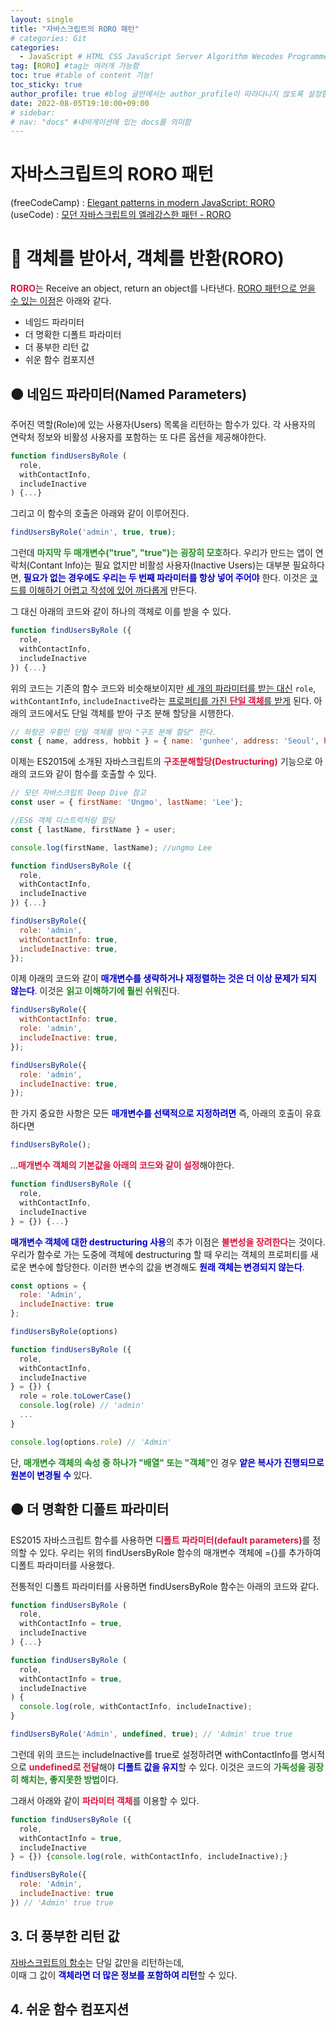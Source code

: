 ```yaml
---
layout: single
title: "자바스크립트의 RORO 패턴"
# categories: Git
categories:
  - JavaScript # HTML CSS JavaScript Server Algorithm Wecodes Programmers CS Github Blog
tag: [RORO] #tag는 여러개 가능함
toc: true #table of content 기능!
toc_sticky: true
author_profile: true #blog 글안에서는 author_profile이 따라다니지 않도록 설정함
date: 2022-08-05T19:10:00+09:00
# sidebar:
# nav: "docs" #네비게이션에 있는 docs를 의미함
---
```

<style>
.crimson {
  color: crimson;
  font-weight: bold;
}

.mediumblue {
  color: mediumblue;
  font-weight: bold;
}

.forestgreen {
  color: forestgreen;
  font-weight: bold;
}

.black {
  color: black;
  font-weight: bold;
}
</style>

# 자바스크립트의 RORO 패턴
(freeCodeCamp) : [Elegant patterns in modern JavaScript: RORO](https://www.freecodecamp.org/news/elegant-patterns-in-modern-javascript-roro-be01e7669cbd/)  
(useCode) : [모던 자바스크립트의 엘레강스한 패턴 - RORO](https://usecode.pw/elegant-patterns-in-modern-java-script-roro/)  


# 🔴 객체를 받아서, 객체를 반환(RORO)
<span class="crimson">RORO</span>는 Receive an object, return an object를 나타낸다. <u>RORO 패턴으로 얻을 수 있는 이점</u>은 아래와 같다.
- 네임드 파라미터
- 더 명확한 디폴트 파라미터
- 더 풍부한 리턴 값
- 쉬운 함수 컴포지션

## 🟠 네임드 파라미터(Named Parameters)
주어진 역할(Role)에 있는 사용자(Users) 목록을 리턴하는 함수가 있다. 각 사용자의 연락처 정보와 비활성 사용자를 포함하는 또 다른 옵션을 제공해야한다.

```js
function findUsersByRole (
  role,
  withContactInfo,
  includeInactive
) {...}
```

그리고 이 함수의 호출은 아래와 같이 이루어진다.  

```js
findUsersByRole('admin', true, true);
```

그런데 <span class="forestgreen">마지막 두 매개변수("true", "true")는 굉장히 모호</span>하다. 우리가 만드는 앱이 연락처(Contant Info)는 필요 없지만 비활성 사용자(Inactive Users)는 대부분 필요하다면, <span class="mediumblue">필요가 없는 경우에도 우리는 두 번째 파라미터를 항상 넣어 주어야</span> 한다. 이것은 <u>코드를 이해하기 어렵고 작성에 있어 까다롭게</u> 만든다.

그 대신 아래의 코드와 같이 하나의 객체로 이를 받을 수 있다. 

```js
function findUsersByRole ({
  role,
  withContactInfo,
  includeInactive
}) {...}
```

위의 코드는 기존의 함수 코드와 비슷해보이지만 <u>세 개의 파라미터를 받는 대신</u> `role`, `withContantInfo`, `includeInactive`라는 <u>프로퍼티를 가진 <span class="crimson">단일 객체</span>를 받게</u> 된다. 아래의 코드에서도 단일 객체를 받아 구조 분해 할당을 시행한다.

```jsx
// 좌항은 우황인 단일 객체를 받아 "구조 분해 할당" 한다.
const { name, address, hobbit } = { name: 'gunhee', address: 'Seoul', hobbit: 'coding' };
```

이제는 ES2015에 소개된 자바스크립트의 <span class="crimson">구조분해할당(Destructuring)</span> 기능으로 아래의 코드와 같이 함수를 호출할 수 있다.

```js
// 모던 자바스크립트 Deep Dive 참고
const user = { firstName: 'Ungmo', lastName: 'Lee'};

//ES6 객체 디스트럭처링 할당  
const { lastName, firstName } = user;

console.log(firstName, lastName); //ungmo Lee
```

```js
function findUsersByRole ({
  role,
  withContactInfo,
  includeInactive
}) {...}

findUsersByRole({
  role: 'admin',
  withContactInfo: true,
  includeInactive: true,
});
```

이제 아래의 코드와 같이 <span class="mediumblue">매개변수를 생략하거나 재정렬하는 것은 더 이상 문제가 되지 않는다</span>. 이것은 <span class="forestgreen">읽고 이해하기에 훨씬 쉬워</span>진다.

```js
findUsersByRole({
  withContactInfo: true,
  role: 'admin',
  includeInactive: true,
});
```

```js
findUsersByRole({
  role: 'admin',
  includeInactive: true,
});
```

한 가지 중요한 사항은 모든 <span class="mediumblue">매개변수를 선택적으로 지정하려면</span> 즉, 아래의 호출이 유효하다면

```js
findUsersByRole();
```

...<span class="crimson">매개변수 객체의 기본값을 아래의 코드와 같이 설정</span>해야한다.

```js
function findUsersByRole ({
  role,
  withContactInfo,
  includeInactive
} = {}) {...}
```

<span class="mediumblue">매개변수 객체에 대한 destructuring 사용</span>의 추가 이점은 <span class="crimson">불변성을 장려한다</span>는 것이다. 우리가 함수로 가는 도중에 객체에 destructuring 할 때 우리는 객체의 프로퍼티를 새로운 변수에 할당한다. 이러한 변수의 값을 변경해도 <span class="mediumblue">원래 객체는 변경되지 않는다</span>.

```js
const options = {
  role: 'Admin',
  includeInactive: true
};

findUsersByRole(options)

function findUsersByRole ({
  role,
  withContactInfo,
  includeInactive
} = {}) {
  role = role.toLowerCase()
  console.log(role) // 'admin'
  ...
}

console.log(options.role) // 'Admin'
```

단, <span class="forestgreen">매개변수 객체의 속성 중 하나가 "배열" 또는 "객체"</span>인 경우 <span class="mediumblue">얕은 복사가 진행되므로 원본이 변경될 수</span> 있다.

## 🟠 더 명확한 디폴트 파라미터
ES2015 자바스크립트 함수를 사용하면 <span class="crimson">디폴트 파라미터(default parameters)</span>를 정의할 수 있다. 우리는 위의 findUsersByRole 함수의 매개변수 객체에 ={}를 추가하여 디폴트 파라미터를 사용했다.  

전통적인 디폴트 파라미터를 사용하면 findUsersByRole 함수는 아래의 코드와 같다.

```js
function findUsersByRole (
  role,
  withContactInfo = true,
  includeInactive
) {...}
```

```js
function findUsersByRole (
  role,
  withContactInfo = true,
  includeInactive
) {
  console.log(role, withContactInfo, includeInactive);
}

findUsersByRole('Admin', undefined, true); // 'Admin' true true
```

그런데 위의 코드는 includeInactive를 true로 설정하려면 withContactInfo를 명시적으로 <span class="crimson">undefined로 전달</span>해야 <span class="mediumblue">디폴트 값을 유지</span>할 수 있다. 이것은 코드의 <span class="forestgreen">가독성을 굉장히 해치는, 좋지못한 방법</span>이다.

그래서 아래와 같이 <span class="crimson">파라미터 객체</span>를 이용할 수 있다.  

```js
function findUsersByRole ({
  role,
  withContactInfo = true,
  includeInactive
} = {}) {console.log(role, withContactInfo, includeInactive);}

findUsersByRole({
  role: 'Admin',
  includeInactive: true
}) // 'Admin' true true
```

## 3. 더 풍부한 리턴 값
<u>자바스크립트의 함수</u>는 <span class="blue">단일 값만을 리턴</span>하는데,  
이때 그 값이 <span class="mediumblue">객체라면 더 많은 정보를 포함하여 리턴</span>할 수 있다.  

## 4. 쉬운 함수 컴포지션

<!-- <span style="color:forestgreen"> -->

<!-- ① ② ③ ④ ⑤ ⑥ ⑦ ⑧ ⑨-->

<!-- 메소드 위에 변수 선언, 메소드  안에 메소드, 메소드 끝나고 리턴 -->

<!-- ### 2. Link 넣기

```
 
유형 1: (설명어를 입력) : [gunhee's coding blog](https://gunhee-jeong.github. io/)
유형 2: (URL 자동연결) : <https://gunhee-jeong.github.io/>
유형 3: (동일 파일 내 '문단으로 이동') : [1. Header로 이동](###-1-header)

```

유형 1: (설명어를 입력) : [gunhee's coding blog](https://gunhee-jeong.github.io/)
유형 2: (URL 자동연결) : <https://gunhee-jeong.github.io/>
유형 3: (동일 파일 내 '문단으로 이동') : [1. Header로 이동](#1-header)
유형 3의 방법

1. 특수문자를 제거
2. 스페이스는 -로 바꾸고
3. 대문자는 소문자로!
   그래서 ### 1. Header -> #1-header
 
## Link: [google][https://www.google.com/]

### 3. 수평선

```

---

```

---

### 4. 라인 바꾸기

```

스페이스바를 2번 눌러주면 다음칸으로
이동할 수 있어요!

```

---

스페이스바를 2번 눌러주면
다음칸으로 이동할 수 있어요!

### 5. list 만들기

```

1. 1번
2. 2번
3. 3번

- 순서없는 list
  - 순서없는 list
    - 순서없는 list

```

1. 1번
2. 2번
3. 3번

- 순서없는 list
  - 순서없는 list
    - 순서없는 list

---

### 6. font 관련

```

**진하게** -> 볼드
_기울여서_ -> 이탤릭체
~~취소선~~ -> 취소선

<ul>밑줄넣기</ul> -> 밑줄
<span style="color:crimson">빨간 글씨</span> -> 글자색
이것이 `인라인` 입니다 -> 인라인 코드
```

**진하게** -> 볼드
_기울여서_ -> 이탤릭체
~~취소선~~ -> 취소선
<u>밑줄넣기</u> -> 밑줄
<span style="color:crimson">빨간 글씨</span>
이것이 `인라인` 입니다 -> 인라인 코드

---

### 7. 인용구문

```
> coding
>
> > JavaScript
> >
> > > 내가 프짱!
```

> coding
>
> > JavaScript
> >
> > > 내가 프짱!

---

### 8. 이미지 삽입

```
유형1: ('사이즈를 조절' -> HTML 태그 사용) : <img src="https://gunhee-jeong.github.io/assets/images/blogLogo.png" width="300" height="200">
유형2: (이미지 삽입 후 -> 링크 걸기)
[![이미지](https://gunhee-jeong.github.io/assets/images/blogLogo/blogLogo.png)](https://gunhee-jeong.github.io/)
```

유형1: ('사이즈를 조절' -> HTML 태그 사용) : <img src="https://gunhee-jeong.github.io/assets/images/blogLogo.png" width="300" height="200">
유형2: (이미지 삽입 후 -> 링크 걸기)
[![이미지](https://gunhee-jeong.github.io/assets/images/blogLogo.png)](https://gunhee-jeong.github.io/)

### 9. 표 만들기

```
||국어|영어|
| :--- | ---: | :--: |
|건희 | 100점 | 100점
|철수 | 100점 | 100점
```

|      |  국어 | 영어  |
| :--- | ----: | :---: |
| 건희 | 100점 | 100점 |
| 철수 | 100점 | 100점 |

> - header를 넣고 싶은 경우 ---을 사용하고 :을 이용하여 정렬에 사용함!

### 10. 토글 만들기

```
<details>
<summary>여기를 누르세요</summary>
<div markdown="1">
숨겨진 내용
</div>
</details>
```

<details>
<summary>여기를 누르세요</summary>
<div markdown="1">
숨겨진 내용
</details> -->
